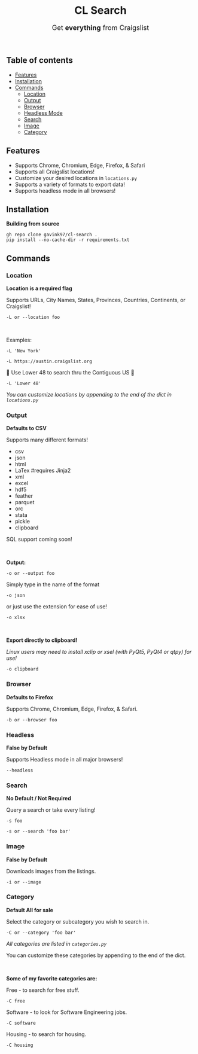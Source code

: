 <h1 align="center">CL Search </h1>
<p align="center" style="font-size: large;">Get <strong>everything</strong> from Craigslist</p>
<br>

## Table of contents
- [Features](#features)
- [Installation](#installation)
- [Commands](#Commands)
    - [Location](#location)
    - [Output](#output)
    - [Browser](#browser)
    - [Headless Mode](#headless)
    - [Search](#search)
    - [Image](#image)
    - [Category](#category)

## Features
- Supports Chrome, Chromium, Edge, Firefox, & Safari
- Supports all Craigslist locations!
- Customize your desired locations in `locations.py`
- Supports a variety of formats to export data!
- Supports headless mode in all browsers!

## Installation

**Building from source**
```
gh repo clone gavink97/cl-search .
pip install --no-cache-dir -r requirements.txt
```

## Commands

### Location

**Location is a required flag**

Supports URLs, City Names, States, Provinces, Countries, Continents, or Craigslist!

`-L or --location foo`

<br>

Examples:

`-L 'New York'`

`-L https://austin.craigslist.org`


🦅 Use Lower 48 to search thru the Contiguous US 🦅

`-L 'Lower 48'`

*You can customize locations by appending to the end of the dict in `locations.py`*


### Output

**Defaults to CSV**

Supports many different formats!
- csv
- json
- html
- LaTex #requires Jinja2
- xml
- excel
- hdf5
- feather
- parquet
- orc
- stata
- pickle
- clipboard

SQL support coming soon!

<br>

**Output:**

`-o or --output foo`

Simply type in the name of the format

`-o json`

or just use the extension for ease of use!

`-o xlsx`

<br>

**Export directly to clipboard!**

*Linux users may need to install xclip or xsel (with PyQt5, PyQt4 or qtpy) for use!*

`-o clipboard`

### Browser

**Defaults to Firefox**

Supports Chrome, Chromium, Edge, Firefox, & Safari.

`-b or --browser foo`


### Headless

**False by Default**

Supports Headless mode in all major browsers!

`--headless`

### Search

**No Default / Not Required**

Query a search or take every listing!

`-s foo`

`-s or --search 'foo bar'`

### Image

**False by Default**

Downloads images from the listings.

`-i or --image`

### Category

**Default All for sale**

Select the category or subcategory you wish to search in.

`-C or --category 'foo bar'`

*All categories are listed in `categories.py`*

You can customize these categories by appending to the end of the dict.

<br>

**Some of my favorite categories are:**

Free -  to search for free stuff.

`-C free`

Software -  to look for Software Engineering jobs.

`-C software`

Housing - to search for housing.

`-C housing`
